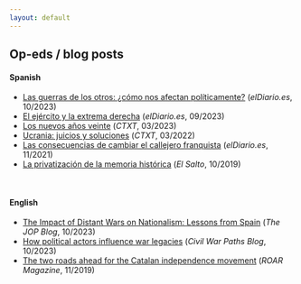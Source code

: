 ```yaml
---
layout: default
---
```


## Op-eds / blog posts

#### Spanish

- [Las guerras de los otros: ¿cómo nos afectan políticamente?](https://www.eldiario.es/piedrasdepapel/guerras-afectan-politicamente_132_10640558.html) (*elDiario.es*, 10/2023)
- [El ejército y la extrema derecha](https://www.eldiario.es/piedrasdepapel/ejercito-extrema-derecha_132_10493272.html) (*elDiario.es*, 09/2023)
- [Los nuevos años veinte](https://ctxt.es/es/20230301/Firmas/42393/francisco-villamil-decada-de-los-veinte-orden-internacional-geopolitica-guerra.htm) (*CTXT*, 03/2023)
- [Ucrania: juicios y soluciones](https://ctxt.es/es/20220301/Firmas/39050/Francisco-Villamil-guerra-envio-de-armas-Ucrania-conflicto-violencia-Rusia-Putin.htm) (*CTXT*, 03/2022)
- [Las consecuencias de cambiar el callejero franquista](https://www.eldiario.es/piedrasdepapel/justicia-transicional-memoria-historica_132_8453155.html) (*elDiario.es*, 11/2021)
- [La privatización de la memoria histórica](https://www.elsaltodiario.com/laplaza/privatizacion-memoria-historica) (*El Salto*, 10/2019)

<br />

#### English

- [The Impact of Distant Wars on Nationalism: Lessons from Spain](https://jop.blogs.uni-hamburg.de/the-impact-of-distant-wars-on-nationalism-lessons-from-spain/) (*The JOP Blog*, 10/2023)
- [How political actors influence war legacies](https://www.civilwarpaths.org/2023/10/06/how-political-actors-influence-war-legacies/) (*Civil War Paths Blog*, 10/2023)
- [The two roads ahead for the Catalan independence movement](https://roarmag.org/essays/two-roads-catalan-independence-movement/) (*ROAR Magazine*, 11/2019)